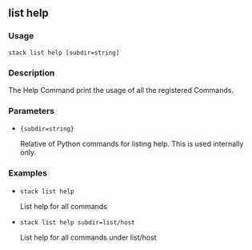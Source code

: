 ## list help

### Usage

`stack list help [subdir=string]`

### Description

The Help Command print the usage of all the registered
	Commands.

### Parameters
* `{subdir=string}`

   Relative of Python commands for listing help.  This is used internally
	only.

### Examples

* `stack list help`

   List help for all commands

* `stack list help subdir=list/host`

   List help for all commands under list/host



